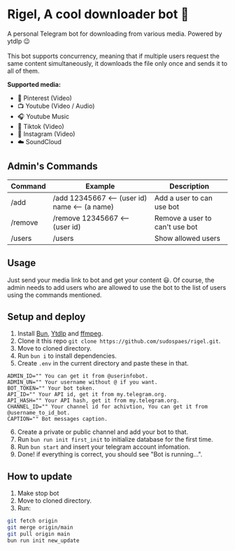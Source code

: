 # Rigel, A cool downloader bot 🌠

A personal Telegram bot for downloading from various media. Powered by ytdlp 😉
<br/>
<br/>
This bot supports concurrency, meaning that if multiple users request the same content simultaneously, it downloads the file only once and sends it to all of them.

**Supported media:**

- 📌 Pinterest (Video)
- 📺 Youtube (Video / Audio)
- 🎧 Youtube Music
- 👯 Tiktok (Video)
- 📸 Instagram (Video)
- ☁️ SoundCloud

## Admin's Commands

| Command | Example                                       | Description                    |
| ------- | --------------------------------------------- | ------------------------------ |
| /add    | /add 12345667 <-- (user id) name <-- (a name) | Add a user to can use bot      |
| /remove | /remove 12345667 <-- (user id)                | Remove a user to can't use bot |
| /users  | /users                                        | Show allowed users             |

## Usage

Just send your media link to bot and get your content 😃. Of course, the admin needs to add users who are allowed to use the bot to the list of users using the commands mentioned.

## Setup and deploy

1.  Install [Bun](https://bun.sh), [Ytdlp](https://github.com/yt-dlp/yt-dlp/wiki/Installation#installing-the-release-binary) and [ffmpeg](https://ffmpeg.org/).
2.  Clone it this repo `git clone https://github.com/sudospaes/rigel.git`.
3.  Move to cloned directory.
4.  Run `bun i` to install dependencies.
5.  Create `.env` in the current directory and paste these in that.

```env
ADMIN_ID="" You can get it from @userinfobot.
ADMIN_UN="" Your username without @ if you want.
BOT_TOKEN="" Your bot token.
API_ID="" Your API id, get it from my.telegram.org.
API_HASH="" Your API hash, get it from my.telegram.org.
CHANNEL_ID="" Your channel id for achivtion, You can get it from @username_to_id_bot.
CAPTION="" Bot messages caption.
```

6. Create a private or public channel and add your bot to that.
7. Run `bun run init first_init` to initialize database for the first time.
8. Run `bun start` and insert your telegram account infomation.
9. Done! if everything is correct, you should see "Bot is running...".

## How to update

1. Make stop bot
2. Move to cloned directory.
3. Run:

```bash
git fetch origin
git merge origin/main
git pull origin main
bun run init new_update

```
